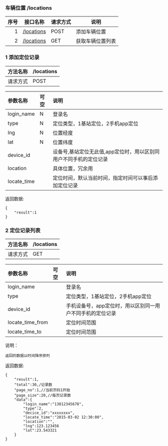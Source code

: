 ### 车辆位置 /locations

序号		|接口名称  |请求方式|说明
------:|--------|-------------------|------------------
1|[/locations](#add_location)		|POST 	|添加车辆位置
2|[/locations](#list_location)		|GET 	|获取车辆位置列表 


### 1 <label id="add_location">添加定位记录</label>

|方法名称|/locations|
|:----|:--------|
|请求方式|POST|

|参数名称|可空|说明|
|:--|:--------|:--------|
|login_name		|N	|登录名|
|type			|N	|定位类型，1基站定位，2手机app定位|
|lng			|N	|位置经度|
|lat			|N	|位置纬度|
|device_id		|	|设备号,基站定位无此值,app定位时，用以区别同用户不同手机的定位记录|
|location		|	|具体位置，冗余用|
|locate_time	|	|定位时间，默认当前时间，指定时间可以事后添加定位记录|


返回数据:
>
	{
		"result":1
	}
	
### 2 <label id="list_location">定位记录列表</label>

|方法名称|/locations|
|:----|:--------|
|请求方式|GET|

|参数名称|可空|说明|
|:--|:--------|:--------|
|login_name		|	|登录名|
|type			|	|定位类型，1基站定位，2手机app定位|
|device_id		|	|手机设备号，app定位时，用以区别同一用户不同手机的定位记录|
|locate_time_from|	|定位时间范围|
|locate_time_to|	|定位时间范围|

说明：
	
	返回的数据以时间降序排列

返回数据:
>
	{
		"result":1,
		"total":30,/记录数
		"page_no":1,//当前页码1开始
		"page_size":20,//每页记录数
		"data":{
			"login_name":"13812345678",
			"type":2,
			"decice_id":"xxxxxxxx",
			"locate_time":"2015-03-02 12:30:00",
			"location":"",
			"lng":123.123456
			"lat":23.543321
		}
	}